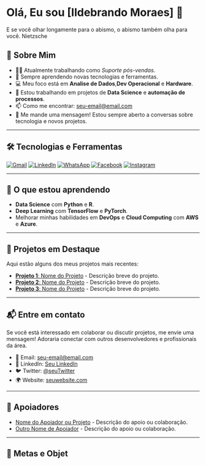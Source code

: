 # Olá, Eu sou [Ildebrando Moraes] 👋

E se você olhar longamente para o abismo, o abismo também olha para você. 
                                                               Nietzsche 


## 🚀 Sobre Mim

- 👨‍💻 Atualmente trabalhando como *Suporte pós-vendas*.
- 🌱 Sempre aprendendo novas tecnologias e ferramentas.
- 💻 Meu foco está em **Analise de Dados**,**Dev Operacional** e **Hardware**.
- 🔭 Estou trabalhando em projetos de **Data Science** e **automação de processos**.
- 📫 Como me encontrar: [seu-email@email.com](Brandevop@gmail.com)
- 💬 Me mande uma mensagem! Estou sempre aberto a conversas sobre tecnologia e novos projetos.

---

## 🛠️ Tecnologias e Ferramentas

<p align="left">
  <a href="#" title="PYTHON">
  <img src="https://img.shields.io/badge/-Gmail-FF0000?style=flat-square&labelColor=FF0000&logo=gmail&logoColor=white&link=LINK-DO-SEU-GMAIL" alt="Gmail"/></a>
  <a href="#" title="FRAMEWORKS">
  <img src="https://img.shields.io/badge/-Linkedin-0e76a8?style=flat-square&logo=Linkedin&logoColor=white&link=LINK-DO-SEU-LINKEDIN" alt="LinkedIn"/></a>
  <a href="#" title="CONTAINERS">
  <img src="https://img.shields.io/badge/-WhatsApp-25d366?style=flat-square&labelColor=25d366&logo=whatsapp&logoColor=white&link=API-DO-SEU-WHATSAPP" alt="WhatsApp"/></a>
  <a href="#" title="PANDAS">
  <img src="https://img.shields.io/badge/-Facebook-3b5998?style=flat-square&labelColor=3b5998&logo=facebook&logoColor=white&link=LINK-DO-SEU-FACEBOOK" alt="Facebook"/></a>
  <a href="#" title="DATAFRAMES">
  <img src="https://img.shields.io/badge/-Instagram-DF0174?style=flat-square&labelColor=DF0174&logo=instagram&logoColor=white&link=LINK-DO-SEU-INSTAGRAM" alt="Instagram"/></a>
</p>


---

## 🌱 O que estou aprendendo

- **Data Science** com **Python** e **R**.
- **Deep Learning** com **TensorFlow** e **PyTorch**.
- Melhorar minhas habilidades em **DevOps** e **Cloud Computing** com **AWS** e **Azure**.

---

## 📣 Projetos em Destaque

Aqui estão alguns dos meus projetos mais recentes:

- [**Projeto 1**: Nome do Projeto](link_do_projeto) - Descrição breve do projeto.
- [**Projeto 2**: Nome do Projeto](link_do_projeto) - Descrição breve do projeto.
- [**Projeto 3**: Nome do Projeto](link_do_projeto) - Descrição breve do projeto.

---

## 📬 Entre em contato

Se você está interessado em colaborar ou discutir projetos, me envie uma mensagem! Adoraria conectar com outros desenvolvedores e profissionais da área.

- 📧 Email: [seu-email@email.com](mailto:seu-email@email.com)
- 🔗 LinkedIn: [Seu LinkedIn](https://www.linkedin.com/in/seu-linkedin)
- 🐦 Twitter: [@seuTwitter](https://twitter.com/seuTwitter)
- 🌍 Website: [seuwebsite.com](https://www.seuwebsite.com)

---

## 💙 Apoiadores

- [Nome do Apoiador ou Projeto](link) - Descrição do apoio ou colaboração.
- [Outro Nome de Apoiador](link) - Descrição do apoio ou colaboração.

---

## 🎯 Metas e Objet

